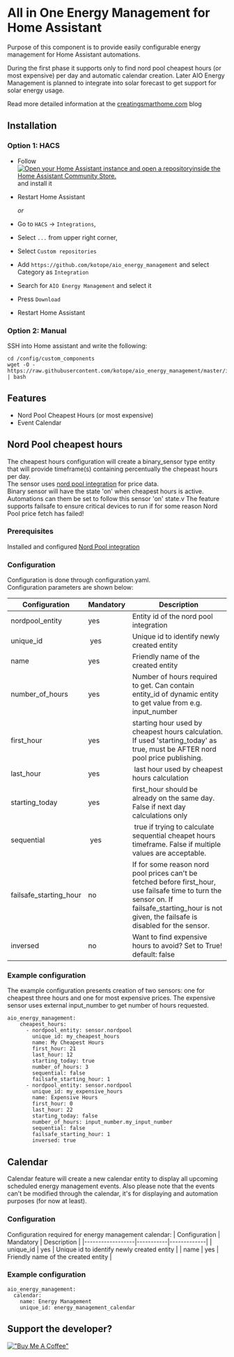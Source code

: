# All in One Energy Management for Home Assistant
Purpose of this component is to provide easily configurable energy management for Home Assistant automations.

During the first phase it supports only to find nord pool cheapest hours (or most expensive) per day and automatic calendar creation.
Later AIO Energy Management is planned to integrate into solar forecast to get support for solar energy usage.

Read more detailed information at the [creatingsmarthome.com](https://www.creatingsmarthome.com/?p=3256) blog

## Installation
### Option 1: HACS
- Follow [![Open your Home Assistant instance and open a repositoryinside the Home Assistant Community Store.](https://my.home-assistant.io/badges/hacs_repository.svg)](https://my.home-assistant.io/redirect/hacs_repository/?owner=kotope&repository=aio_energy_management&category=integration) and install it
- Restart Home Assistant

  *or*
- Go to `HACS` -> `Integrations`,
- Select `...` from upper right corner,
- Select `Custom repositories`
- Add `https://github.com/kotope/aio_energy_management` and select Category as `Integration`
- Search for `AIO Energy Management` and select it
- Press `Download`
- Restart Home Assistant

### Option 2: Manual
SSH into Home assistant and write the following:
```
cd /config/custom_components
wget -O - https://raw.githubusercontent.com/kotope/aio_energy_management/master/install_to_home_assistant.sh | bash
```

## Features
* Nord Pool Cheapest Hours (or most expensive)
* Event Calendar

## Nord Pool cheapest hours
The cheapest hours configuration will create a binary_sensor type entity that will provide timeframe(s) containing percentually the chepeast hours per day.<br>
The sensor uses [nord pool integration](https://github.com/custom-components/nordpool) for price data.<br>
Binary sensor will have the state 'on' when cheapest hours is active.<br>
Automations can them be set to follow this sensor 'on' state.v
The feature supports failsafe to ensure critical devices to run if for some reason Nord Pool price fetch has failed!

### Prerequisites
Installed and configured [Nord Pool integration](https://github.com/custom-components/nordpool)

### Configuration
Configuration is done through configuration.yaml.<br>
Configuration parameters are shown below:

| Configuration    | Mandatory | Description |
|------------------|-----------|-------------|
| nordpool_entity  | yes       | Entity id of the nord pool integration |(get nord pool integration from here)
| unique_id        | yes       | Unique id to identify newly created entity |
| name             | yes       | Friendly name of the created entity |
| number_of_hours  | yes       |  Number of hours required to get. Can contain entity_id of dynamic entity to get value from e.g. input_number |
| first_hour       | yes       | starting hour used by cheapest hours calculation. If used 'starting_today' as true, must be AFTER nord pool price publishing. |
| last_hour        | yes       | last hour used by cheapest hours calculation |
| starting_today   | yes       | first_hour should be already on the same day. False if next day calculations only |
| sequential       | yes       | true if trying to calculate sequential cheapet hours timeframe. False if multiple values are acceptable. |
| failsafe_starting_hour | no        | If for some reason nord pool prices can't be fetched before first_hour, use failsafe time to turn the sensor on. If failsafe_starting_hour is not given, the failsafe is disabled for the sensor. |
| inversed         | no        | Want to find expensive hours to avoid? Set to True! default: false |

### Example configuration
The example configuration presents creation of two sensors: one for cheapest three hours and one for most expensive prices. The expensive sensor uses external input_number to get number of hours requested.

```
aio_energy_management:
    cheapest_hours:
      - nordpool_entity: sensor.nordpool
        unique_id: my_cheapest_hours
        name: My Cheapest Hours
        first_hour: 21
        last_hour: 12
        starting_today: true
        number_of_hours: 3
        sequential: false
        failsafe_starting_hour: 1
      - nordpool_entity: sensor.nordpool
        unique_id: my_expensive_hours
        name: Expensive Hours
        first_hour: 0
        last_hour: 22
        starting_today: false
        number_of_hours: input_number.my_input_number
        sequential: false
        failsafe_starting_hour: 1
        inversed: true
```
## Calendar
Calendar feature will create a new calendar entity to display all upcoming scheduled energy management events.
Also please note that the events can't be modified through the calendar, it's for displaying and automation purposes (for now at least).

### Configuration
Configuration required for energy management calendar:
| Configuration    | Mandatory | Description |
|------------------|-----------|-------------|
| unique_id        | yes       | Unique id to identify newly created entity |
| name             | yes       | Friendly name of the created entity |

### Example configuration
```
aio_energy_management:
  calendar:
    name: Energy Management
    unique_id: energy_management_calendar
```


## Support the developer?
[!["Buy Me A Coffee"](https://www.buymeacoffee.com/assets/img/custom_images/orange_img.png)](https://www.buymeacoffee.com/tokorhon)